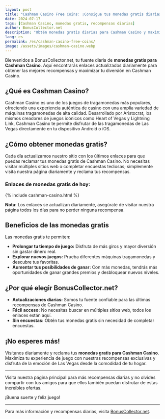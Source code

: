```yaml
---
layout: post
title: "Cashman Casino Free Coins: ¡Consigue tus monedas gratis diarias aquí!"
date: 2024-07-17
tags: [Cashman Casino, monedas gratis, recompensas diarias]
author: BonusCollector.net
description: "Obtén monedas gratis diarias para Cashman Casino y maximiza tu experiencia de juego con nuestras recompensas actualizadas diariamente."
lang: es
permalink: /es/cashman-casino-free-coins/
image: /assets/images/cashman-casino.webp
---
```


Bienvenidos a BonusCollector.net, tu fuente diaria de **monedas gratis para Cashman Casino**. Aquí encontrarás enlaces actualizados diariamente para obtener las mejores recompensas y maximizar tu diversión en Cashman Casino.

## ¿Qué es Cashman Casino?

Cashman Casino es uno de los juegos de tragamonedas más populares, ofreciendo una experiencia auténtica de casino con una amplia variedad de máquinas tragamonedas de alta calidad. Desarrollado por Aristocrat, los mismos creadores de juegos icónicos como Heart of Vegas y Lightning Link, Cashman Casino te permite disfrutar de las tragamonedas de Las Vegas directamente en tu dispositivo Android o iOS.

## ¿Cómo obtener monedas gratis?

Cada día actualizamos nuestro sitio con los últimos enlaces para que puedas reclamar tus monedas gratis de Cashman Casino. No necesitas visitar múltiples sitios web o completar encuestas tediosas; simplemente visita nuestra página diariamente y reclama tus recompensas.

### Enlaces de monedas gratis de hoy:

{% include cashman-casino.html %}

**Nota:** Los enlaces se actualizan diariamente, asegúrate de visitar nuestra página todos los días para no perder ninguna recompensa.

## Beneficios de las monedas gratis

Las monedas gratis te permiten:

- **Prolongar tu tiempo de juego:** Disfruta de más giros y mayor diversión sin gastar dinero real.
- **Explorar nuevos juegos:** Prueba diferentes máquinas tragamonedas y descubre tus favoritas.
- **Aumentar tus posibilidades de ganar:** Con más monedas, tendrás más oportunidades de ganar grandes premios y desbloquear nuevos niveles.

## ¿Por qué elegir BonusCollector.net?

- **Actualizaciones diarias:** Somos tu fuente confiable para las últimas recompensas de Cashman Casino.
- **Fácil acceso:** No necesitas buscar en múltiples sitios web, todos los enlaces están aquí.
- **Sin encuestas:** Obtén tus monedas gratis sin necesidad de completar encuestas.

## ¡No esperes más!

Visítanos diariamente y reclama tus **monedas gratis para Cashman Casino**. Maximiza tu experiencia de juego con nuestras recompensas exclusivas y disfruta de la emoción de Las Vegas desde la comodidad de tu hogar.

---

Visita nuestra página principal para más recompensas diarias y no olvides compartir con tus amigos para que ellos también puedan disfrutar de estas increíbles ofertas.

¡Buena suerte y feliz juego!

---

Para más información y recompensas diarias, visita [BonusCollector.net](https://bonuscollector.net/es/).